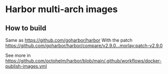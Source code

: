 # Harbor multi-arch images

## How to build

Same as https://github.com/goharbor/harbor
With the patch https://github.com/goharbor/harbor/compare/v2.9.0...morlay:patch-v2.9.0

See more in https://github.com/octohelm/harbor/blob/main/.github/workflows/docker-publish-images.yml